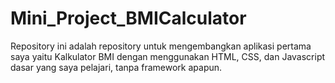 # Mini_Project_BMICalculator
Repository ini adalah repository untuk mengembangkan aplikasi pertama saya yaitu Kalkulator BMI dengan menggunakan HTML, CSS, dan Javascript dasar yang saya pelajari, tanpa framework apapun.
